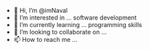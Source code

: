 - 👋 Hi, I’m @imNaval
- 👀 I’m interested in ... software development
- 🌱 I’m currently learning ... programming skills
- 💞️ I’m looking to collaborate on ...
- 📫 How to reach me ...

<!---
imNaval/imNaval is a ✨ special ✨ repository because its `README.md` (this file) appears on your GitHub profile.
You can click the Preview link to take a look at your changes.
--->
